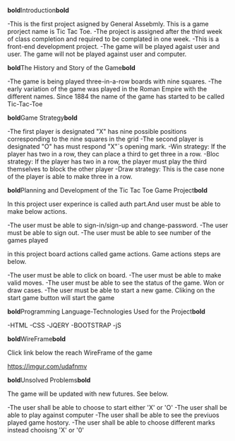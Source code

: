 **bold**Introduction**bold**

-This is the first project asigned by General Assebmly. This is a game prorject name is Tic Tac Toe.
-The project is assigned after the third week of class completion and required to be complated in one week.
-This is a front-end development project.
-The game will be played agaist user and user. The game will not be played against user and computer.

**bold**The History and Story of the Game**bold**

-The game is being played three-in-a-row boards with nine squares.
-The early variation of the game was played in the Roman Empire with the different names. Since 1884 the name of the game has started to be called Tic-Tac-Toe

**bold**Game Strategy**bold**

-The first player is designated "X" has nine possible positions corresponding to the nine squares in the grid
-The second player is designated "O" has must respond "X"`s opening mark.
-Win strategy: If the player has two in a row, they can place a third to get three in a row.
-Bloc strategy: If the player has two in a row, the player must play the third themselves to block the other player
-Draw strategy: This is the case none of the player is able to make three in a row.

**bold**Planning and Development of the Tic Tac Toe Game Project**bold**

In this project user experince is called auth part.And user must be able to make below actions.

-The user must be able to sign-in/sign-up and change-password.
-The user must be able to sign out.
-The user must be able to see number of the games played

in this project board actions called game actions. Game actions steps are below.

-The user must be able to click on board.
-The user must be able to make valid moves.
-The user must be able to see the status of the game. Won or draw cases.
-The user must be able to start a new game. Cliking on the start game button will start the game

**bold**Programming Language-Technologies Used for the Project**bold**

-HTML
-CSS
-JQERY
-BOOTSTRAP
-jS

**bold**WireFrame**bold**

Click link below the reach WireFrame of the game

https://imgur.com/udafnmv

**bold**Unsolved Problems**bold**

The game will be updated with new futures. See below.

-The user shall be able to choose to start either 'X' or 'O'
-The user shall be able to play against computer
-The user shall be able to see the previuos played game hostory.
-The user shall be able to choose different marks instead chooisng 'X' or '0'
